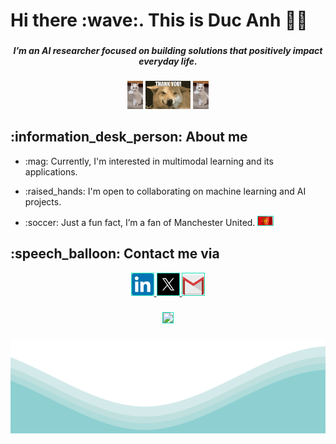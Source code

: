 <!-- ###
<div align="center">
  <img src="./media/intro2_crop.gif" style="border:1px solid #19dfb7ff" />
</div> -->

###

<h1> Hi there  :wave:. This is Duc Anh 🧑‍💻 </h1>

###

###

<p align="center"> 
<b> <i> I’m an AI researcher focused on building solutions that positively impact everyday life. </i> </b> 
</p> 

###

<p align = "center"> 
<img src="./media/cat.gif"  height="45">
<img src="./media/dog.gif" height="45">
<img src="./media/cat.gif"  height="45">
</p>

###
<h2 align="left">
  :information_desk_person: About me
</h2>

- <p align="left"> :mag: Currently, I'm interested in multimodal learning and its applications. </p>
- <p align="left"> :raised_hands: I'm open to collaborating on machine learning and AI projects. </p>  
- <p align="left">  :soccer: Just a fun fact, I’m a fan of Manchester United. <img src="./media/mu_flag.gif" height="14px" style="border:1px solid #19dfb7ff" /> </p>


###
<h2 align="left">
  :speech_balloon: Contact me via
</h2>

<div align="center">
  <a href="https://www.linkedin.com/in/ndapham/"> <img src="./media/linkedin_logo.png" width="35px" height="35" alt="linkedin logo"  style="border:1px solid #19dfb7ff"/>  
  <a href="https://x.com/ndapham00"> <img src="./media/x_logo.jpg" width="35px" height="35" alt="x logo" style="border:1px solid #19dfb7ff" /> 
  <a href="pducanh2000@gmail.com"> <img src="./media/gmail_logo.png" width="35px" height="35" alt="gmail logo" style="border:1px solid #19dfb7ff" /> 
</div>

###

<div align="center">
  <img src="https://visitor-badge.laobi.icu/badge?page_id=ndapham.ndapham&" style="border:1px solid #19dfb7ff" />
</div>

###


<img src="./media/waves.svg" width="100%" height="150">